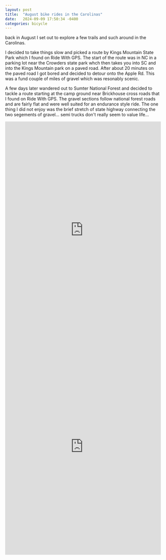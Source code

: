 ```yaml
---
layout: post
title:  "August bike rides in the Carolinas"
date:   2024-09-09 17:50:34 -0400
categories: bicycle
---
```

back in August I set out to explore a few trails and such around in the Carolinas.

I decided to take things slow and picked a route by Kings Mountain State Park which I found on Ride With GPS. The start of the route was in NC in a parking lot near the Crowders state park whch then takes you into SC and into the Kings Mountain park on a paved road. After about 20 minutes on the paved road I got bored and decided to detour onto the Apple Rd. This was a fund couple of miles of gravel which was resonably scenic.

A few days later wandered out to Sumter National Forest and decided to tackle a route starting at the camp ground near Brickhouse cross roads that I found on Ride With GPS. The gravel sections follow national forest roads and are fairly flat and were well suited for an endurance style ride. The one thing I did not enjoy was the brief stretch of state highway connecting the two segements of gravel... semi trucks don't really seem to value life...



<iframe src="https://ridewithgps.com/embeds?type=trip&id=216616008&sampleGraph=true" style="width: 1px; min-width: 100%; height: 700px; border: none;" scrolling="no"></iframe>
<iframe src="https://ridewithgps.com/embeds?type=trip&id=215972613&sampleGraph=true" style="width: 1px; min-width: 100%; height: 700px; border: none;" scrolling="no"></iframe>
